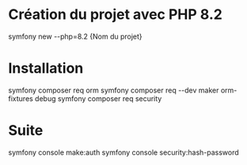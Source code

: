 # Création du projet avec PHP 8.2

symfony new --php=8.2 {Nom du projet}

# Installation

symfony composer req orm
symfony composer req --dev maker orm-fixtures debug
symfony composer req security

# Suite

symfony console make:auth
symfony console security:hash-password
